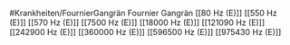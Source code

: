 #Krankheiten/FournierGangrän
Fournier Gangrän
[[80 Hz (E)]]
[[550 Hz (E)]]
[[570 Hz (E)]]
[[7500 Hz (E)]]
[[18000 Hz (E)]]
[[121090 Hz (E)]]
[[242900 Hz (E)]]
[[360000 Hz (E)]]
[[596500 Hz (E)]]
[[975430 Hz (E)]]